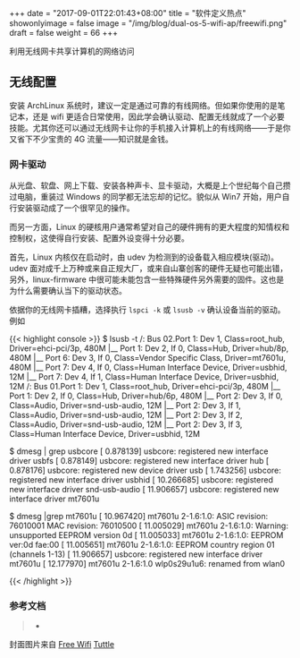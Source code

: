 +++
date = "2017-09-01T22:01:43+08:00"
title = "软件定义热点"
showonlyimage = false
image = "/img/blog/dual-os-5-wifi-ap/freewifi.png"
draft = false
weight = 66
+++

利用无线网卡共享计算机的网络访问
<!--more-->

## 无线配置

安装 ArchLinux 系统时，建议一定是通过可靠的有线网络。但如果你使用的是笔记本，还是 wifi 更适合日常使用，因此学会确认驱动、配置无线就成了一个必要技能。尤其你还可以通过无线网卡让你的手机接入计算机上的有线网络——于是你又省下不少宝贵的 4G 流量——知识就是金钱。

### 网卡驱动

从光盘、软盘、网上下载、安装各种声卡、显卡驱动，大概是上个世纪每个自己攒过电脑，重装过 Windows 的同学都无法忘却的记忆。貌似从 Win7 开始，用户自行安装驱动成了一个很罕见的操作。

而另一方面，Linux 的硬核用户通常希望对自己的硬件拥有的更大程度的知情权和控制权，这使得自行安装、配置外设变得十分必要。

首先，Linux 内核仅在启动时，由 udev 为检测到的设备载入相应模块(驱动)。udev 面对成千上万种或来自正规大厂，或来自山寨创客的硬件无疑也可能出错，另外，linux-firmware 中很可能未能包含一些特殊硬件另外需要的固件。这也是为什么需要确认当下的驱动状态。

依据你的无线网卡插糟，选择执行 ```lspci -k``` 或 ```lsusb -v``` 确认设备当前的驱动。例如

{{< highlight console >}}
$ lsusb -t
/:  Bus 02.Port 1: Dev 1, Class=root_hub, Driver=ehci-pci/3p, 480M
    |__ Port 1: Dev 2, If 0, Class=Hub, Driver=hub/8p, 480M
        |__ Port 6: Dev 3, If 0, Class=Vendor Specific Class, Driver=mt7601u, 480M
        |__ Port 7: Dev 4, If 0, Class=Human Interface Device, Driver=usbhid, 12M
        |__ Port 7: Dev 4, If 1, Class=Human Interface Device, Driver=usbhid, 12M
/:  Bus 01.Port 1: Dev 1, Class=root_hub, Driver=ehci-pci/3p, 480M
    |__ Port 1: Dev 2, If 0, Class=Hub, Driver=hub/6p, 480M
        |__ Port 2: Dev 3, If 0, Class=Audio, Driver=snd-usb-audio, 12M
        |__ Port 2: Dev 3, If 1, Class=Audio, Driver=snd-usb-audio, 12M
        |__ Port 2: Dev 3, If 2, Class=Audio, Driver=snd-usb-audio, 12M
        |__ Port 2: Dev 3, If 3, Class=Human Interface Device, Driver=usbhid, 12M


$ dmesg | grep usbcore
[    0.878139] usbcore: registered new interface driver usbfs
[    0.878149] usbcore: registered new interface driver hub
[    0.878176] usbcore: registered new device driver usb
[    1.743256] usbcore: registered new interface driver usbhid
[   10.266685] usbcore: registered new interface driver snd-usb-audio
[   11.906657] usbcore: registered new interface driver mt7601u

$ dmesg |grep mt7601u
[   10.967420] mt7601u 2-1.6:1.0: ASIC revision: 76010001 MAC revision: 76010500
[   11.005029] mt7601u 2-1.6:1.0: Warning: unsupported EEPROM version 0d
[   11.005033] mt7601u 2-1.6:1.0: EEPROM ver:0d fae:00
[   11.005651] mt7601u 2-1.6:1.0: EEPROM country region 01 (channels 1-13)
[   11.906657] usbcore: registered new interface driver mt7601u
[   12.177970] mt7601u 2-1.6:1.0 wlp0s29u1u6: renamed from wlan0

{{< /highlight >}}

### 参考文档

> -

封面图片来自 [Free Wifi](https://dribbble.com/shots/842806-Free-Wifi) <a href="https://dribbble.com/Tuttle"><i class="fa fa-dribbble" aria-hidden="true"></i> Tuttle</a>  
